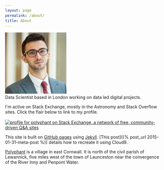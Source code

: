 ```yaml
---
layout: page
permalink: /about/
title: About
---
```


<img src="/assets/profile.jpg" alt="#" class="img-responsive img-circle" >
<br>
Data Scientist based in London working on data led digital projects.<br>

I'm active on Stack Exchange, mostly in the Astronomy and Stack Overflow sites. Click the flair below to link to my profile.
<br><br>
<a href="http://stackexchange.com/users/1902550/polyphant" target="_blank"><img src="http://stackexchange.com/users/flair/1902550.png" width="208" height="58" alt="profile for polyphant on Stack Exchange, a network of free, community-driven Q&amp;A sites" title="profile for polyphant on Stack Exchange, a network of free, community-driven Q&amp;A sites" /></a>

This site is built on [GitHub pages](https://pages.github.com/) using [Jekyll](http://jekyllrb.com/). [This post]({% post_url 2015-01-31-meta-post %}) details how to recreate it using Cloud9.

[Polyphant](http://en.wikipedia.org/wiki/Polyphant) is a village in east Cornwall. It is north of the civil parish of Lewannick, five miles west of the town of Launceston near the convergence of the River Inny and Penpont Water.
